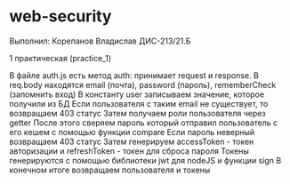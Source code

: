 # web-security

Выполнил: Корепанов Владислав ДИС-213/21.Б

1 практическая (practice_1)

В файле auth.js есть метод auth: принимает request и response.
В req.body находятся email (почта), password (пароль), rememberCheck (запомнить вход)
В константу user записываем значение, которое получили из БД
Если пользователя с таким email не существует, то возвращаем 403 статус
Затем получаем роли пользователя через getter
После этого сверяем пароль который отправил пользователь с его кешем с помощью функции compare
Если пароль неверный возвращаем 403 статус
Затем генерируем accessToken - токен авторизации и refreshToken - токен для сброса пароля
Токены генерируются с помощью библиотеки jwt для nodeJS и функции sign
В конечном итоге возвращаем пользователя и токены
